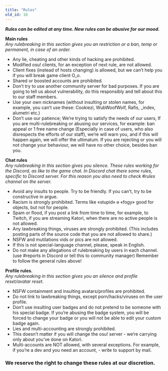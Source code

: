```yaml
---
title: "Rules"
old_id: 16
---
```

***Rules can be edited at any time.
New rules can be abusive for our mood.***

**Main rules**</br>
*Any rulebreaking in this section gives you an restriction or a ban, temp or permanent, in case of an order.*
- Any lie, cheating and other kinds of hacking are prohibited.
- Modified osu! clients, for an exception of next rule, are not allowed.
- Client fixes (instead of hosts changing) is allowed, but we can’t help you if you will break game client O_o.
- Shared or boosted accounts are prohibited.
- Don’t try to use another community server for bad purposes. If you are going to tell us about vulnerability, do this responsibly and tell about this to our staff members.
- Use your own nicknames (without insulting or stolen names, for example, you can’t use these: Cookiezi, WubWoofWolf, Rafis, _index, alumetri etc.)
- Don’t use our patience; We’re trying to satisfy the needs of our users, If you are multi-rulebreaking or abusing our services, for example: ban appeal or 1 free name change (Especially in case of users, who also disrespects the efforts of our staff), we’re will warn you, and if this will happen again, we will offer the ultimatum. If you are rejecting or you will not change your behaviour, we will have no other choice, besides ban you.

 **Chat rules**</br>
*Any rulebreaking in this section gives you silence.
These rules working for the Discord, as like to the game chat. In Discord chat there some rules, specific to Discord server. For this reason you also need to check #rules channel on the server.*

- Avoid any insults to people. Try to be friendly. If you can’t, try to be constructive in argue.
- Racism is strongly prohibited. Terms like «stupid» и «fogy» good for objects, but not for people.
- Spam or flood, if you post a link from time to time, for example, to Twitch, if you are streaming Katori, when there are no active people is not allowed.
- Any lawbreaking things, viruses are strongly prohibited. (This includes posting parts of the source code that you are not allowed to share.)
- NSFW and mutilations vids or pics are not allowed.
- If this is not special-language channel, please, speak in English.
- Do not make any allegations of rulebreaking by users in each channel. (use #reports in Discord or tell this to community manager)
Remember to follow the general rules above!

**Profile rules.**</br>
*Any rulebreaking in this section gives you an silence and profile reset/avatar reset.*
- NSFW containment and insulting avatars/profiles are prohibited.
- Do not link to lawbreaking things, except porn/hacks/viruses on the user profile.
- Don’t use insulting user badges and do not pretend to be someone with his special badge. If you’re abusing the badge system, you will be forced to change your badge or you will not be able to edit your custom badge again.
- Lies and multi-accounting are strongly prohibited.
- This doesn’t matter if you will change the osu! server - we’re carrying only about you’ve done on Katori.
- Multi-accounts are NOT allowed, with several exceptions. For example, if you’re a dev and you need an account, - write to support by mail.

### **We reserve the right to change these rules at our discretion.**

